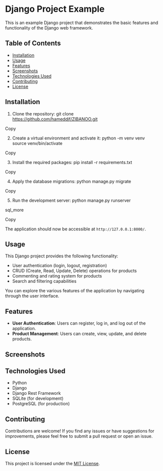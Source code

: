 # Django Project Example

This is an example Django project that demonstrates the basic features and functionality of the Django web framework.

## Table of Contents
- [Installation](#installation)
- [Usage](#usage)
- [Features](#features)
- [Screenshots](#screenshots)
- [Technologies Used](#technologies-used)
- [Contributing](#contributing)
- [License](#license)

## Installation

1. Clone the repository:
git clone https://github.com/hameddjf/ZIBANOO.git


Copy

2. Create a virtual environment and activate it:
python -m venv venv
source venv/bin/activate


Copy

3. Install the required packages:
pip install -r requirements.txt


Copy

4. Apply the database migrations:
python manage.py migrate


Copy

5. Run the development server:
python manage.py runserver

sql_more

Copy

The application should now be accessible at `http://127.0.0.1:8000/`.

## Usage

This Django project provides the following functionality:

- User authentication (login, logout, registration)
- CRUD (Create, Read, Update, Delete) operations for products
- Commenting and rating system for products
- Search and filtering capabilities

You can explore the various features of the application by navigating through the user interface.

## Features

- **User Authentication**: Users can register, log in, and log out of the application.
- **Product Management**: Users can create, view, update, and delete products.

## Screenshots


## Technologies Used

- Python
- Django
- Django Rest Framework
- SQLite (for development)
- PostgreSQL (for production)

## Contributing

Contributions are welcome! If you find any issues or have suggestions for improvements, please feel free to submit a pull request or open an issue.

## License

This project is licensed under the [MIT License](LICENSE).
